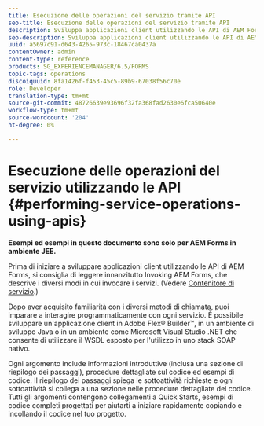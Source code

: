 ```yaml
---
title: Esecuzione delle operazioni del servizio tramite API
seo-title: Esecuzione delle operazioni del servizio tramite API
description: Sviluppa applicazioni client utilizzando le API di AEM Forms.
seo-description: Sviluppa applicazioni client utilizzando le API di AEM Forms.
uuid: a5697c91-d643-4265-973c-18467ca0437a
contentOwner: admin
content-type: reference
products: SG_EXPERIENCEMANAGER/6.5/FORMS
topic-tags: operations
discoiquuid: 8fa1426f-f453-45c5-89b9-67038f56c70e
role: Developer
translation-type: tm+mt
source-git-commit: 48726639e93696f32fa368fad2630e6fca50640e
workflow-type: tm+mt
source-wordcount: '204'
ht-degree: 0%

---
```



# Esecuzione delle operazioni del servizio utilizzando le API {#performing-service-operations-using-apis}

**Esempi ed esempi in questo documento sono solo per AEM Forms in ambiente JEE.**

Prima di iniziare a sviluppare applicazioni client utilizzando le API di AEM Forms, si consiglia di leggere innanzitutto Invoking AEM Forms, che descrive i diversi modi in cui invocare i servizi. (Vedere [Contenitore di servizio](/help/forms/developing/service-container.md#service-container).)

Dopo aver acquisito familiarità con i diversi metodi di chiamata, puoi imparare a interagire programmaticamente con ogni servizio. È possibile sviluppare un&#39;applicazione client in Adobe Flex® Builder™, in un ambiente di sviluppo Java o in un ambiente come Microsoft Visual Studio .NET che consente di utilizzare il WSDL esposto per l&#39;utilizzo in uno stack SOAP nativo.

Ogni argomento include informazioni introduttive (inclusa una sezione di riepilogo dei passaggi), procedure dettagliate sul codice ed esempi di codice. Il riepilogo dei passaggi spiega le sottoattività richieste e ogni sottoattività si collega a una sezione nelle procedure dettagliate del codice. Tutti gli argomenti contengono collegamenti a Quick Starts, esempi di codice completi progettati per aiutarti a iniziare rapidamente copiando e incollando il codice nel tuo progetto.
